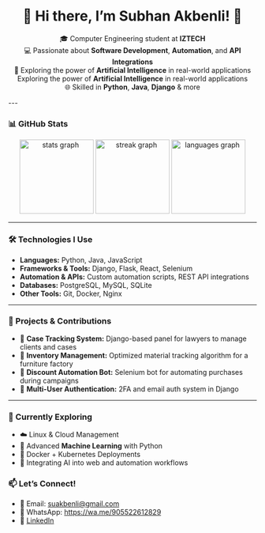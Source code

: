<h1 align="center">🌟 Hi there, I’m Subhan Akbenli! 👋</h1>

<p align="center">
🎓 Computer Engineering student at <strong>IZTECH</strong>  
<br/>
💻 Passionate about <strong>Software Development</strong>, <strong>Automation</strong>, and <strong>API Integrations</strong>  
<br/>
🧠 Exploring the power of <strong>Artificial Intelligence</strong> in real-world applications 
<br/>
Exploring the power of <strong>Artificial Intelligence</strong> in real-world applications 
<br/> 
🌐 Skilled in <strong>Python</strong>, <strong>Java</strong>, <strong>Django</strong> & more 
</p>
---

### 📊 GitHub Stats

<div align="center">
  <img src="https://github-readme-stats.vercel.app/api?username=subhanakbenli&hide_title=false&hide_rank=true&show_icons=true&include_all_commits=true&count_private=true&disable_animations=false&theme=dracula&locale=en&hide_border=false" height="150" alt="stats graph" />
  
  <img src="https://streak-stats.demolab.com?user=subhanakbenli&locale=en&mode=daily&theme=dracula&hide_border=false&border_radius=5" height="150" alt="streak graph" />
  
  <img src="https://github-readme-stats.vercel.app/api/top-langs?username=subhanakbenli&hide=html,css&locale=en&hide_title=false&layout=compact&card_width=320&langs_count=5&theme=dracula&hide_border=false" height="150" alt="languages graph" />

</div>

---

### 🛠️ Technologies I Use

- **Languages:** Python, Java, JavaScript  
- **Frameworks & Tools:** Django, Flask, React, Selenium  
- **Automation & APIs:** Custom automation scripts, REST API integrations  
- **Databases:** PostgreSQL, MySQL, SQLite  
- **Other Tools:** Git, Docker, Nginx  

---

### 📂 Projects & Contributions

- 💼 **Case Tracking System:** Django-based panel for lawyers to manage clients and cases  
- 🧾 **Inventory Management:** Optimized material tracking algorithm for a furniture factory  
- 🛒 **Discount Automation Bot:** Selenium bot for automating purchases during campaigns  
- 🔐 **Multi-User Authentication:** 2FA and email auth system in Django  

---

### 🌱 Currently Exploring

- ☁️ Linux & Cloud Management  
- 🤖 Advanced **Machine Learning** with Python  
- 🐳 Docker + Kubernetes Deployments  
- 🧠 Integrating AI into web and automation workflows

### 📫 Let’s Connect!

- 📧 Email: [suakbenli@gmail.com](mailto:suakbenli@gmail.com)  
- 📱 WhatsApp: https://wa.me/905522612829
- 💼 [LinkedIn](https://linkedin.com/in/sübhan-akbenli)  
